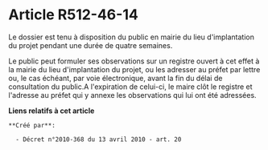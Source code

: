 # Article R512-46-14

Le dossier est tenu à disposition du public en mairie du lieu d'implantation du projet pendant une durée de quatre semaines.

Le public peut formuler ses observations sur un registre ouvert à cet effet à la mairie du lieu d'implantation du projet, ou
les adresser au préfet par lettre ou, le cas échéant, par voie électronique, avant la fin du délai de consultation du
public.A l'expiration de celui-ci, le maire clôt le registre et l'adresse au préfet qui y annexe les observations qui lui ont
été adressées.

**Liens relatifs à cet article**

	**Créé par**:

	  - Décret n°2010-368 du 13 avril 2010 - art. 20
